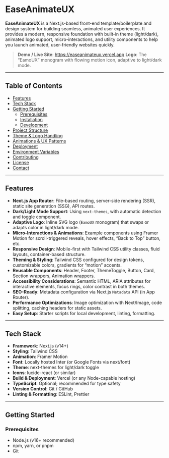 # EaseAnimateUX

**EaseAnimateUX** is a Next.js-based front-end template/boilerplate and design system for building seamless, animated user experiences. It provides a modern, responsive foundation with built-in theme (light/dark), animated logo support, micro-interactions, and utility components to help you launch animated, user-friendly websites quickly.

> **Demo / Live Site**: https://easeanimateux.vercel.app 
> **Logo**: The “EamoUX” monogram with flowing motion icon, adaptive to light/dark mode.

---

## Table of Contents

- [Features](#features)  
- [Tech Stack](#tech-stack)  
- [Getting Started](#getting-started)  
  - [Prerequisites](#prerequisites)  
  - [Installation](#installation)  
  - [Development](#development)  
- [Project Structure](#project-structure)  
- [Theme & Logo Handling](#theme--logo-handling)  
- [Animations & UX Patterns](#animations--ux-patterns)  
- [Deployment](#deployment)  
- [Environment Variables](#environment-variables)  
- [Contributing](#contributing)  
- [License](#license)  
- [Contact](#contact)

---

## Features

- **Next.js App Router**: File-based routing, server-side rendering (SSR), static site generation (SSG), API routes.
- **Dark/Light Mode Support**: Using `next-themes`, with automatic detection and toggle component.
- **Adaptive Logo**: Inline SVG logo (`EamoUX` monogram) that swaps or adapts color in light/dark mode.
- **Micro-Interactions & Animations**: Example components using Framer Motion for scroll-triggered reveals, hover effects, “Back to Top” button, etc.
- **Responsive Design**: Mobile-first with Tailwind CSS utility classes, fluid layouts, container-based structure.
- **Theming & Styling**: Tailwind CSS configured for design tokens, customizable colors, gradients for “motion” accents.
- **Reusable Components**: Header, Footer, ThemeToggle, Button, Card, Section wrappers, Animation wrappers.
- **Accessibility Considerations**: Semantic HTML, ARIA attributes for interactive elements, focus rings, color contrast in both themes.
- **SEO-Ready**: Metadata configuration via Next.js `Metadata` API (in App Router).
- **Performance Optimizations**: Image optimization with Next/Image, code splitting, caching headers for static assets.
- **Easy Setup**: Starter scripts for local development, linting, formatting.

---

## Tech Stack

- **Framework**: Next.js (v14+)
- **Styling**: Tailwind CSS
- **Animation**: Framer Motion
- **Font**: Locally hosted Inter (or Google Fonts via next/font)
- **Theme**: next-themes for light/dark toggle
- **Icons**: lucide-react (or similar)
- **Build & Deployment**: Vercel (or any Node-capable hosting)
- **TypeScript**: Optional; recommended for type safety
- **Version Control**: Git / GitHub
- **Linting & Formatting**: ESLint, Prettier

---

## Getting Started

### Prerequisites

- Node.js (v16+ recommended)
- npm, yarn, or pnpm
- Git

